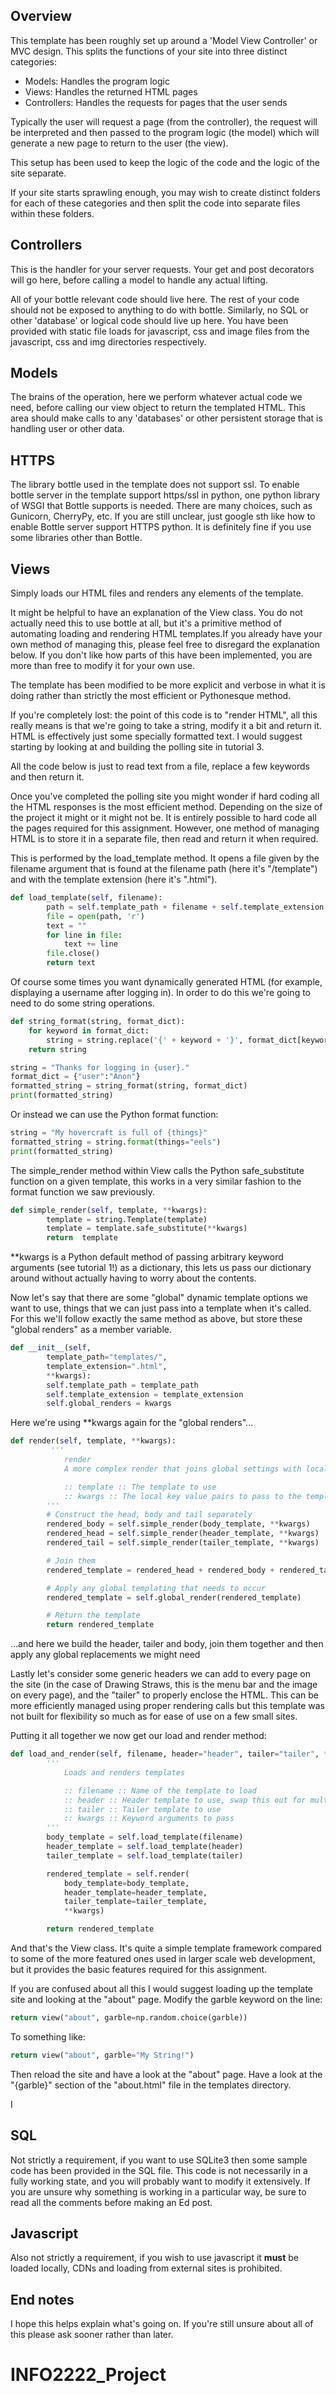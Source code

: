 ## Overview ##

This template has been roughly set up around a 'Model View Controller' or MVC design. This splits the functions of your site into three distinct categories:

- Models: Handles the program logic
- Views: Handles the returned HTML pages
- Controllers: Handles the requests for pages that the user sends

Typically the user will request a page (from the controller), the request will be interpreted and then passed to the program logic (the model) which will generate a new page to return to the user (the view).


This setup has been used to keep the logic of the code and the logic of the site separate. 


If your site starts sprawling enough, you may wish to create distinct folders for each of these categories and then split the code into separate files within these folders.

## Controllers ##

This is the handler for your server requests. Your get and post decorators will go here, before calling a model to handle any actual lifting.

All of your bottle relevant code should live here. The rest of your code should not be exposed to anything to do with bottle. Similarly, no SQL or other 'database' or logical code should live up here. You have been provided with static file loads for javascript, css and image files from the javascript, css and img directories respectively.


## Models ##

The brains of the operation, here we perform whatever actual code we need, before calling our view object to return the templated HTML. This area should make calls to any 'databases' or other persistent storage that is handling user or other data.


## HTTPS ##
The library bottle used in the template does not support ssl. To enable bottle server in the template support https/ssl in python, one python library of WSGI that Bottle supports is needed. There are many choices, such as Gunicorn, CherryPy, etc. If you are still unclear, just google sth like how to enable Bottle server support HTTPS python. It is definitely fine if you use some libraries other than Bottle.





## Views ##

Simply loads our HTML files and renders any elements of the template.

It might be helpful to have an explanation of the View class. You do not actually need this to use bottle at all, but it's a primitive method of automating loading and rendering HTML templates.If you already have your own method of managing this, please feel free to disregard the explanation below. If you don't like how parts of this have been implemented, you are more than free to modify it for your own use.

The template has been modified to be more explicit and verbose in what it is doing rather than strictly the most efficient or Pythonesque method. 

If you're completely lost: the point of this code is to "render HTML", all this really means is that we're going to take a string, modify it a bit and return it. HTML is effectively just some specially formatted text. I would suggest starting by looking at and building the polling site in tutorial 3. 

All the code below is just to read text from a file, replace a few keywords and then return it. 

Once you've completed the polling site you might wonder if hard coding all the HTML responses is the most efficient method. Depending on the size of the project it might or it might not be. It is entirely possible to hard code all the pages required for this assignment. However, one method of managing HTML is to store it in a separate file, then read and return it when required.  

This is performed by the load_template method. It opens a file given by the filename argument that is found at the filename path (here it's "/template") and with the template extension (here it's ".html").

```python
def load_template(self, filename):
        path = self.template_path + filename + self.template_extension
        file = open(path, 'r')
        text = ""
        for line in file:
            text += line
        file.close()
        return text
```

Of course some times you want dynamically generated HTML (for example, displaying a username after logging in). In order to do this we're going to need to do some string operations.

```python
def string_format(string, format_dict):
    for keyword in format_dict:
        string = string.replace('{' + keyword + '}', format_dict[keyword])
    return string

string = "Thanks for logging in {user}."
format_dict = {"user":"Anon"}
formatted_string = string_format(string, format_dict)
print(formatted_string)
```

Or instead we can use the Python format function:

```python
string = "My hovercraft is full of {things}"
formatted_string = string.format(things="eels")
print(formatted_string)
```

The simple_render method within View calls the Python safe_substitute function on a given template, this works in a very similar fashion to the format function we saw previously.


```python
def simple_render(self, template, **kwargs):
        template = string.Template(template)
        template = template.safe_substitute(**kwargs)
        return  template
```

\*\*kwargs is a Python default method of passing arbitrary keyword arguments (see tutorial 1!) as a dictionary, this lets us pass our dictionary around without actually having to worry about the contents.

Now let's say that there are some "global" dynamic template options we want to use, things that we can just pass into a template when it's called. For this we'll follow exactly the same method as above, but store these "global renders" as a member variable. 

```python
def __init__(self, 
        template_path="templates/", 
        template_extension=".html", 
        **kwargs):
        self.template_path = template_path
        self.template_extension = template_extension
        self.global_renders = kwargs
```
Here we're using \*\*kwargs again for the "global renders"...

```python
def render(self, template, **kwargs):
         ''' 
            render
            A more complex render that joins global settings with local settings

            :: template :: The template to use
            :: kwargs :: The local key value pairs to pass to the template
        '''
        # Construct the head, body and tail separately
        rendered_body = self.simple_render(body_template, **kwargs)
        rendered_head = self.simple_render(header_template, **kwargs)
        rendered_tail = self.simple_render(tailer_template, **kwargs)

        # Join them
        rendered_template = rendered_head + rendered_body + rendered_tail

        # Apply any global templating that needs to occur
        rendered_template = self.global_render(rendered_template)

        # Return the template
        return rendered_template

```
...and here we build the header, tailer and body, join them together and then apply any global replacements we might need 

Lastly let's consider some generic headers we can add to every page on the site (in the case of Drawing Straws, this is the menu bar and the image on every page), and the "tailer" to properly enclose the HTML. This can be more efficiently managed using  proper rendering calls but this template was not built for flexibility so much as for ease of use on a few small sites.

Putting it all together we now get our load and render method:
```python
def load_and_render(self, filename, header="header", tailer="tailer", **kwargs):
        ''' 
            Loads and renders templates

            :: filename :: Name of the template to load
            :: header :: Header template to use, swap this out for multiple headers 
            :: tailer :: Tailer template to use
            :: kwargs :: Keyword arguments to pass
        '''
        body_template = self.load_template(filename)
        header_template = self.load_template(header)
        tailer_template = self.load_template(tailer)

        rendered_template = self.render(
            body_template=body_template, 
            header_template=header_template, 
            tailer_template=tailer_template, 
            **kwargs)

        return rendered_template
```
And that's the View class. It's quite a simple template framework compared to some of the more featured ones used in larger scale web development, but it provides the basic features required for this assignment.

If you are confused about all this I would suggest loading up the template site and looking at the "about" page. Modify the garble keyword on the line:

```python
return view("about", garble=np.random.choice(garble))
```
To something like:

```python
return view("about", garble="My String!")
```

Then reload the site and have a look at the "about" page. Have a look at the "{garble}" section of the "about.html" file in the templates directory.

I

## SQL ##
Not strictly a requirement, if you want to use SQLite3 then some sample code has been provided in the SQL file. This code is not necessarily in a fully working state, and you will probably want to modify it extensively.
If you are unsure why something is working in a particular way, be sure to read all the comments before making an Ed post.


## Javascript ##
Also not strictly a requirement, if you wish to use javascript it **must** be loaded locally, CDNs and loading from external sites is prohibited.


## End notes ##

I hope this helps explain what's going on. If you're still unsure about all of this please ask sooner rather than later.
# INFO2222_Project
